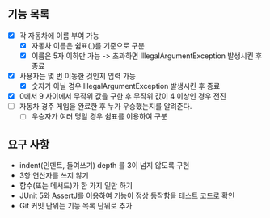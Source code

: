 ## 기능 목록

- [x] 각 자동차에 이름 부여 가능
    - [x] 자동차 이름은 쉼표(,)를 기준으로 구분
    - [x] 이름은 5자 이하만 가능 -> 초과하면 IllegalArgumentException 발생시킨 후 종료
- [x] 사용자는 몇 번 이동한 것인지 입력 가능
    - [x] 숫자가 아닐 경우 IllegalArgumentException 발생시킨 후 종료
- [x] 0에서 9 사이에서 무작위 값을 구한 후 무작위 값이 4 이상인 경우 전진
- [ ] 자동차 경주 게임을 완료한 후 누가 우승했는지를 알려준다.
    - [ ] 우승자가 여러 명일 경우 쉼표를 이용하여 구분

## 요구 사항

- indent(인덴트, 들여쓰기) depth 를 3이 넘지 않도록 구현
- 3항 연산자를 쓰지 않기
- 함수(또는 메서드)가 한 가지 일만 하기
- JUnit 5와 AssertJ를 이용하여 기능이 정상 동작함을 테스트 코드로 확인
- Git 커밋 단위는 기능 목록 단위로 추가